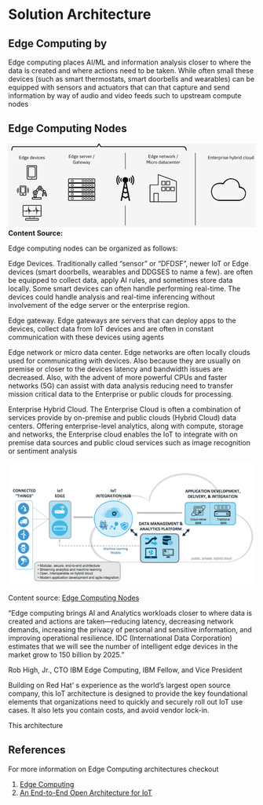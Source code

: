 # Solution Architecture


 
## Edge Computing by

Edge computing places AI/ML and information analysis closer to where the data is created and where actions need to be taken.  While often small these devices (such as smart thermostats, smart doorbells and wearables) can be equipped with sensors and actuators that can that capture and send information by way of audio and video feeds such to upstream compute nodes

## Edge Computing Nodes

 

![Edge Computing Nodes](./images/edge-computing-node.png)
**Content Source:** 

Edge computing nodes can be organized as follows:

Edge Devices. Traditionally called “sensor” or “DFDSF”, newer IoT or Edge devices (smart doorbells, wearables and DDGSES to name a few). are often be equipped to collect data, apply AI rules, and sometimes store data locally. Some smart devices can often handle performing real-time. The devices could handle analysis and real-time inferencing without involvement of the edge server or the enterprise region.

Edge gateway. Edge gateways are servers that can deploy apps to the devices, collect data from IoT devices and are often in constant communication with these devices using agents 

Edge network or micro data center.  Edge networks are often locally clouds used for communicating with devices. Also because they are usually on premise or closer to the devices latency and bandwidth issues are decreased. Also, with the advent of more powerful CPUs and faster networks (5G) can assist with data analysis reducing need to transfer mission critical data to the Enterprise or public clouds for processing.

Enterprise Hybrid Cloud. The Enterprise Cloud is often a combination of services provide by  on-premise and public clouds (Hybrid Cloud) data centers. Offering enterprise-level analytics, along with compute, storage and networks, the Enterprise cloud enables the IoT to integrate with on premise data sources and public cloud services such as image recognition or sentiment analysis 

![Edge Computing Nodes](./images/what-is-an-iot-platformB.png)

Content source: [Edge Computing Nodes](https://www.ibm.com/cloud/garage/architectures/edge-computing
)

“Edge computing brings AI and Analytics workloads closer to where data is created and actions are taken—reducing latency, decreasing network demands, increasing the privacy of personal and sensitive information, and improving operational resilience. IDC (International Data Corporation) estimates that we will see the number of intelligent edge devices in the market grow to 150 billion by 2025.”
 
Rob High, Jr., CTO IBM Edge Computing, IBM Fellow, and Vice President

Building on Red Hat’ s experience as the world’s largest open source company, this IoT architecture is designed to provide the key foundational elements that organizations need to quickly and securely roll out IoT use cases. It also lets you contain costs, and avoid vendor lock-in.
 

This architecture


## References
For more information on Edge Computing architectures checkout 
1.	[Edge Computing]( https://www.ibm.com/cloud/garage/architectures/edge-computing)
2.	[ An End-to-End Open Architecture for IoT ](https://www.cloudera.com/solutions/gallery/red-hat-eurotech-end-to-end-open-source-architecture-for-iot.html)
